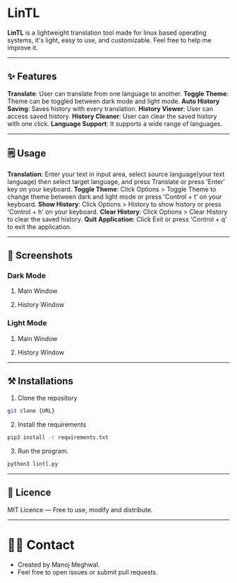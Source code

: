 # LinTL
**LinTL** is a lightweight translation tool made for linux based operating systems, it's light, easy to use, and customizable. Feel free to help me improve it.

---

## ✨ Features
**Translate**: User can translate from one language to another.
**Toggle Theme**: Theme can be toggled between dark mode and light mode.
**Auto History Saving**: Saves history with every translation.
**History Viewer**: User can access saved history.
**History Cleaner**: User can clear the saved history with one click.
**Language Support**: It supports a wide range of languages.

---

## 🗒️ Usage
**Translation**: Enter your text in input area, select source language(your text language) then select target language, and press Translate or press 'Enter' key on your keyboard.
**Toggle Theme**: Click Options > Toggle Theme to change theme between dark and light mode or press 'Control + t' on your keyboard.
**Show History**: Click Options > History to show history or press 'Control + h' on your keyboard.
**Clear History**: Click Options > Clear History to clear the saved history.
**Quit Application**: Click Exit or press 'Control + q' to exit the application.

---

## 📸 Screenshots

### Dark Mode
1. Main Window



2. History Window



### Light Mode
1. Main Window



2. History Window



---

## ⚒️ Installations
1. Clone the repository
```bash
git clone {URL}
```

2. Install the requirements
```bash
pip3 install -r requirements.txt
```

3. Run the program.
```bash
python3 lintl.py
```

---

## 📜 Licence
MIT Licence — Free to use, modify and distribute.

---

# 👨‍💻 Contact
- Created by Manoj Meghwal.
- Feel free to open issues or submit pull requests.
